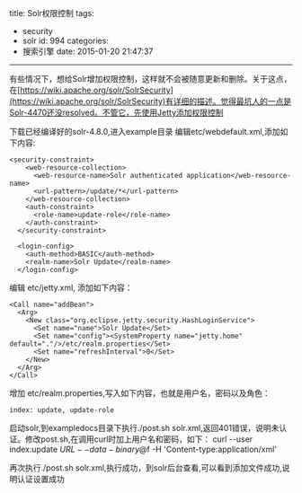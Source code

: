 title: Solr权限控制
tags:
  - security
  - solr
id: 994
categories:
  - 搜索引擎
date: 2015-01-20 21:47:37
---

有些情况下，想给Solr增加权限控制，这样就不会被随意更新和删除。关于这点，在[https://wiki.apache.org/solr/SolrSecurity](https://wiki.apache.org/solr/SolrSecurity)有详细的描述。觉得最坑人的一点是Solr-4470还没resolved。不管它，先使用Jetty添加权限控制

下载已经编译好的solr-4.8.0,进入example目录
编辑etc/webdefault.xml,添加如下内容:
```
<security-constraint>
    <web-resource-collection>
      <web-resource-name>Solr authenticated application</web-resource-name>
      <url-pattern>/update/*</url-pattern>
    </web-resource-collection>
    <auth-constraint>
      <role-name>update-role</role-name>
    </auth-constraint>
  </security-constraint>

  <login-config>
    <auth-method>BASIC</auth-method>
    <realm-name>Solr Update</realm-name>
  </login-config>

```
编辑 etc/jetty.xml, 添加如下内容：
```
<Call name="addBean">
  <Arg>
    <New class="org.eclipse.jetty.security.HashLoginService">
      <Set name="name">Solr Update</Set>
      <Set name="config"><SystemProperty name="jetty.home" default="."/>/etc/realm.properties</Set>
      <Set name="refreshInterval">0</Set>
    </New>
  </Arg>
</Call>
```
增加 etc/realm.properties,写入如下内容，也就是用户名，密码以及角色：
```
index: update, update-role
```
启动solr,到exampledocs目录下执行./post.sh solr.xml,返回401错误，说明未认证。修改post.sh,在调用curl时加上用户名和密码，如下：
curl --user index:update $URL --data-binary @$f -H 'Content-type:application/xml'

再次执行./post.sh solr.xml,执行成功，到solr后台查看,可以看到添加文件成功,说明认证设置成功
